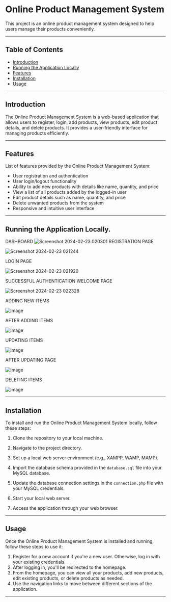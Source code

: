 # Online Product Management System

This project is an online product management system designed to help users manage their products conveniently.

---

## Table of Contents

- [Introduction](#introduction)
- [Running the Application Locally](#running)
- [Features](#features)
- [Installation](#installation)
- [Usage](#usage)


---

## Introduction

The Online Product Management System is a web-based application that allows users to register, login, add products, view products, edit product details, and delete products. It provides a user-friendly interface for managing products efficiently.

---

## Features

List of features provided by the Online Product Management System:

- User registration and authentication
- User login/logout functionality
- Ability to add new products with details like name, quantity, and price
- View a list of all products added by the logged-in user
- Edit product details such as name, quantity, and price
- Delete unwanted products from the system
- Responsive and intuitive user interface

---
## Running the Application Locally.

DASHBOARD ![Screenshot 2024-02-23 020301](https://github.com/pratham102/New-Project/assets/108538504/b593d58f-9ebd-44b9-9df0-861106247041)
REGISTRATION PAGE 

![Screenshot 2024-02-23 021244](https://github.com/pratham102/New-Project/assets/108538504/b4e71291-a2ec-4531-b926-3a64e9608a92)


LOGIN PAGE

![Screenshot 2024-02-23 021920](https://github.com/pratham102/New-Project/assets/108538504/ec1fcaae-6b28-4570-9a96-283a8b44c941)

SUCCESSFUL AUTHENTICATION WELCOME PAGE

![Screenshot 2024-02-23 022328](https://github.com/pratham102/New-Project/assets/108538504/5b2c4523-50a1-485f-a27a-0112d84b6b78)

ADDING NEW ITEMS

![image](https://github.com/pratham102/New-Project/assets/108538504/8214e058-d4ed-48ff-8e80-035ed30728c0)

AFTER ADDING ITEMS

![image](https://github.com/pratham102/New-Project/assets/108538504/c0991f8b-96e0-49cf-8f35-3634410e96ea)


UPDATING ITEMS

![image](https://github.com/pratham102/New-Project/assets/108538504/ae048f64-1499-47f1-969c-87aaecff3998)


AFTER UPDATING PAGE

![image](https://github.com/pratham102/New-Project/assets/108538504/4228494e-ba08-4cf9-b0df-5ec5cf9b0fea)


DELETING ITEMS

![image](https://github.com/pratham102/New-Project/assets/108538504/0c0ec3d1-d0cf-4945-abc1-a989568a9ed7)

---


## Installation

To install and run the Online Product Management System locally, follow these steps:

1. Clone the repository to your local machine.

2. Navigate to the project directory.
3. Set up a local web server environment (e.g., XAMPP, WAMP, MAMP).
4. Import the database schema provided in the `database.sql` file into your MySQL database.
5. Update the database connection settings in the `connection.php` file with your MySQL credentials.
6. Start your local web server.
7. Access the application through your web browser.

---

## Usage

Once the Online Product Management System is installed and running, follow these steps to use it:

1. Register for a new account if you're a new user. Otherwise, log in with your existing credentials.
2. After logging in, you'll be redirected to the homepage.
3. From the homepage, you can view all your products, add new products, edit existing products, or delete products as needed.
4. Use the navigation links to move between different sections of the application.

---


